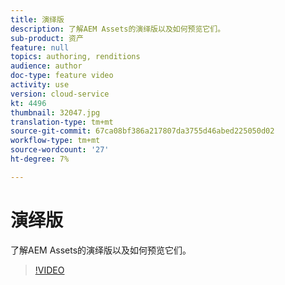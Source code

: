 ```yaml
---
title: 演绎版
description: 了解AEM Assets的演绎版以及如何预览它们。
sub-product: 资产
feature: null
topics: authoring, renditions
audience: author
doc-type: feature video
activity: use
version: cloud-service
kt: 4496
thumbnail: 32047.jpg
translation-type: tm+mt
source-git-commit: 67ca08bf386a217807da3755d46abed225050d02
workflow-type: tm+mt
source-wordcount: '27'
ht-degree: 7%

---
```



# 演绎版

了解AEM Assets的演绎版以及如何预览它们。

>[!VIDEO](https://video.tv.adobe.com/v/32047/?quality=12&learn=on&hidetitle=true)